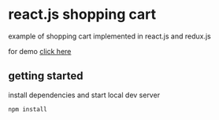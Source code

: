 # react.js shopping cart

example of shopping cart implemented in react.js and redux.js

for demo [click here](https://github.com/Sivakumar1001/shopping_cart_react)

## getting started

install dependencies and start local dev server

```sh
npm install
